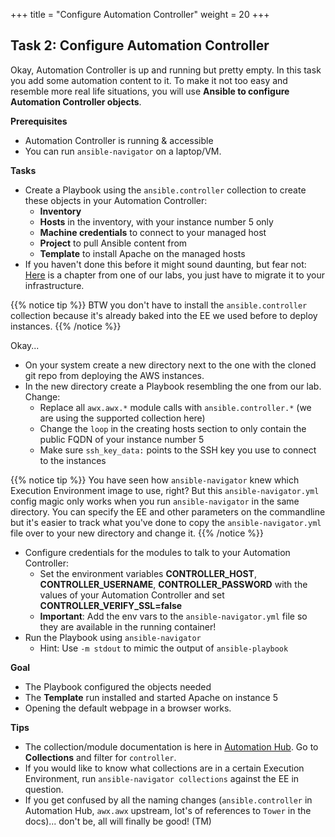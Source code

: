 +++
title = "Configure Automation Controller"
weight = 20
+++

## Task 2: Configure Automation Controller 
Okay, Automation Controller is up and running but pretty empty. In this task you add some automation content to it. To make it not too easy and resemble more real life situations, you will use **Ansible to configure Automation Controller objects**.

**Prerequisites**
* Automation Controller is running & accessible
* You can run `ansible-navigator` on a laptop/VM.


**Tasks**
* Create a Playbook using the `ansible.controller` collection to create these objects in your Automation Controller:
  * **Inventory**
  * **Hosts** in the inventory, with your instance number 5 only
  * **Machine credentials** to connect to your managed host
  * **Project** to pull Ansible content from
  * **Template** to install Apache on the managed hosts 
* If you haven't done this before it might sound daunting, but fear not: [Here](https://ansible-labs-crew.github.io/ansible-controller-advanced/3-awx-collection-intro/) is a chapter from one of our labs, you just have to migrate it to your infrastructure.

{{% notice tip %}}
BTW you don't have to install the `ansible.controller` collection because it's already baked into the EE we used before to deploy instances.
{{% /notice %}}


Okay...
* On your system create a new directory next to the one with the cloned git repo from deploying the AWS instances. 
* In the new directory create a Playbook resembling the one from our lab. Change:
  * Replace all `awx.awx.*` module calls with `ansible.controller.*` (we are using the supported collection here)
  * Change the `loop` in the creating hosts section to only contain the public FQDN of your instance number 5
  * Make sure `ssh_key_data:` points to the SSH key you use to connect to the instances 

{{% notice tip %}}
You have seen how `ansible-navigator` knew which Execution Environment image to use, right? But this `ansible-navigator.yml` config magic only works when you run `ansible-navigator` in the same directory. You can specify the EE and other parameters on the commandline but it's easier to track what you've done to copy the `ansible-navigator.yml` file over to your new directory and change it.
{{% /notice %}}

* Configure credentials for the modules to talk to your Automation Controller:
  * Set the environment variables **CONTROLLER_HOST**, **CONTROLLER_USERNAME**, **CONTROLLER_PASSWORD** with the values of your Automation Controller and set **CONTROLLER_VERIFY_SSL=false**
  * **Important**: Add the env vars to the `ansible-navigator.yml` file so they are available in the running container!
* Run the Playbook using `ansible-navigator`
  * Hint: Use `-m stdout` to mimic the output of `ansible-playbook`


**Goal**
* The Playbook configured the objects needed
* The **Template** run installed and started Apache on instance 5
* Opening the default webpage in a browser works.

**Tips**
* The collection/module documentation is here in [Automation Hub](https://console.redhat.com/ansible/automation-hub). Go to **Collections** and filter for `controller`.
* If you would like to know what collections are in a certain Execution Environment, run `ansible-navigator collections` against the EE in question.
* If you get confused by all the naming changes (`ansible.controller` in Automation Hub, `awx.awx` upstream, lot's of references to `Tower` in the docs)... don't be, all will finally be good! (TM)
